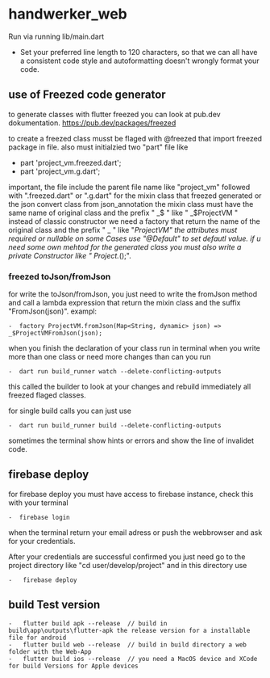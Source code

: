 # handwerker_web

Run via running lib/main.dart

- Set your preferred line length to 120 characters, so that we can all have a consistent code style  and autoformatting doesn't wrongly format your code.
## use of Freezed code generator
to generate classes with flutter freezed you can look at pub.dev dokumentation. https://pub.dev/packages/freezed

to create a freezed class musst be flaged with  @freezed that import freezed package in file.
also must initialzied two "part" file like 

-   part 'project_vm.freezed.dart';
-   part 'project_vm.g.dart';

important, the file include the parent file name like "project_vm" followed with ".freezed.dart" or ".g.dart" for the mixin class that freezed generated or the json convert class from json_annotation
the mixin class must have the same name of original class and the prefix " _$ " like " _$ProjectVM "
instead of classic constructor we need a factory that return the name of the original class and the prefix " _ " like "_ProjectVM"
the attributes must required or nullable on some Cases use "@Default" to set defautl value.
if u need  some own mehtod for the generated class you must also write a private Constructor like " Project._();".
### freezed toJson/fromJson

for write the toJson/fromJson, you just need to write the fromJson method and call a lambda expression that return the mixin class and the suffix "FromJson(json)".
exampl:

    -  factory ProjectVM.fromJson(Map<String, dynamic> json) => _$ProjectVMFromJson(json);

when you finish the declaration of your class run in terminal 
when you write more than one class or need more changes than can you run

    -  dart run build_runner watch --delete-conflicting-outputs

this called the builder to look at your changes and rebuild immediately all freezed flaged classes.

for single build calls you can just use 

    -  dart run build_runner build --delete-conflicting-outputs   

sometimes the terminal show hints or errors and show the line of invalidet code.

## firebase deploy

for firebase deploy you must have access to firebase instance, check this with your terminal

    -  firebase login

when the terminal return your email adress or push the webbrowser and ask for your credentials.

After your credentials are successful confirmed you just need go to the project directory like  "cd user/develop/project" and in this directory use

    -   firebase deploy

## build Test version

    -   flutter build apk --release  // build in build\app\outputs\flutter-apk the release version for a installable file for android
    -   flutter build web --release  // build in build directory a web folder with the Web-App
    -   flutter build ios --release  // you need a MacOS device and XCode for build Versions for Apple devices


